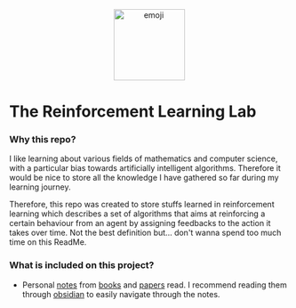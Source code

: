 <div align="center">
<img src="https://hotemoji.com/images/dl/5/microscope-emoji-by-twitter.png" alt="emoji" style="width: 128px; height: 128px"></img>
</div>


# The Reinforcement Learning Lab

### Why this repo?

I like learning about various fields of mathematics and computer science, with a particular bias towards artificially intelligent algorithms. Therefore it would be nice to store all the knowledge I have gathered so far during my learning journey.

Therefore, this repo was created to store stuffs learned in reinforcement learning which describes a set of algorithms that aims at reinforcing a certain behaviour from an agent by assigning feedbacks to the action it takes over time. Not the best definition but... don't wanna spend too much time on this ReadMe.

### What is included on this project?

- Personal [notes](https://github.com/ArnolFokam/reinforcement-learning-lab/tree/main/notes) from [books](https://github.com/ArnolFokam/reinforcement-learning-lab/tree/main/notes/books) and [papers](https://github.com/ArnolFokam/reinforcement-learning-lab/tree/main/notes/papers) read. I recommend reading them through [obsidian](https://obsidian.md/) to easily navigate through the notes.